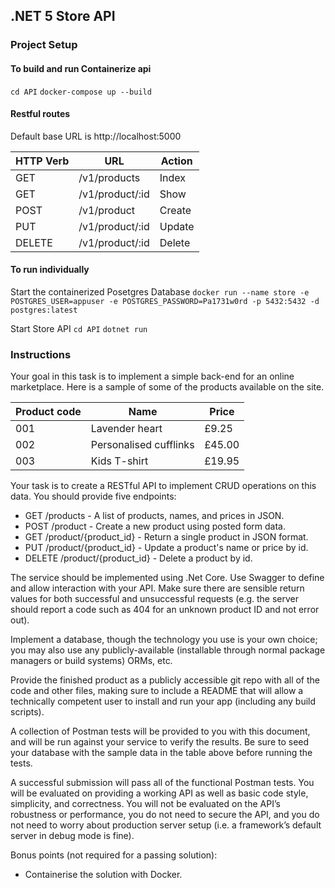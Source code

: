 ## .NET 5 Store API

### Project Setup

#### To build and run Containerize api

`cd API`
`docker-compose up --build`

#### Restful routes

Default base URL is http://localhost:5000

| HTTP Verb | URL             | Action |
| --------- | --------------- | ------ |
| GET       | /v1/products    | Index  |
| GET       | /v1/product/:id | Show   |
| POST      | /v1/product     | Create |
| PUT       | /v1/product/:id | Update |
| DELETE    | /v1/product/:id | Delete |

#### To run individually

Start the containerized Posetgres Database
`docker run --name store -e POSTGRES_USER=appuser -e POSTGRES_PASSWORD=Pa1731w0rd -p 5432:5432 -d postgres:latest`

Start Store API
`cd API`
`dotnet run`

### Instructions

Your goal in this task is to implement a simple back-end for an online marketplace. Here is a sample of some of the products available on the site.

| Product code | Name                   | Price  |
| ------------ | ---------------------- | ------ |
| 001          | Lavender heart         | £9.25  |
| 002          | Personalised cufflinks | £45.00 |
| 003          | Kids T-shirt           | £19.95 |

Your task is to create a RESTful API to implement CRUD operations on this data. You should provide five endpoints:

- GET /products - A list of products, names, and prices in JSON.
- POST /product - Create a new product using posted form data.
- GET /product/{product_id} - Return a single product in JSON format.
- PUT /product/{product_id} - Update a product's name or price by id.
- DELETE /product/{product_id} - Delete a product by id.

The service should be implemented using .Net Core. Use Swagger to define and allow interaction with your API. Make sure there are sensible return values for both successful and unsuccessful requests (e.g. the server should report a code such as 404 for an unknown product ID and not error out).

Implement a database, though the technology you use is your own choice; you may also use any publicly-available (installable through normal package managers or build systems) ORMs, etc.

Provide the finished product as a publicly accessible git repo with all of the code and other files, making sure to include a README that will allow a technically competent user to install and run your app (including any build scripts).

A collection of Postman tests will be provided to you with this document, and will be run against your service to verify the results. Be sure to seed your database with the sample data in the table above before running the tests.

A successful submission will pass all of the functional Postman tests. You will be evaluated on providing a working API as well as basic code style, simplicity, and correctness. You will not be evaluated on the API’s robustness or performance, you do not need to secure the API, and you do not need to worry about production server setup (i.e. a framework’s default server in debug mode is fine).

Bonus points (not required for a passing solution):

- Containerise the solution with Docker.
